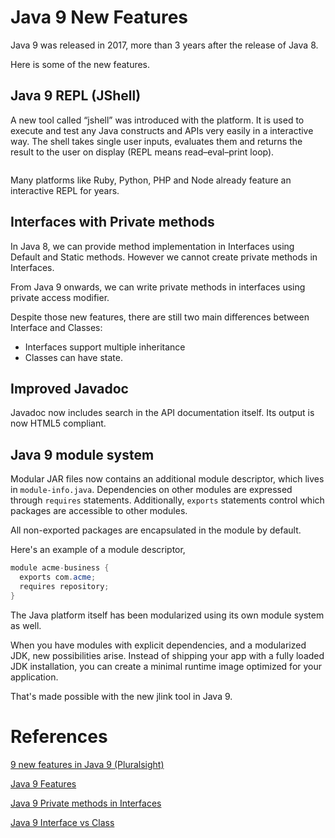 # Java 9 New Features

Java 9 was released in 2017, more than 3 years after the release of Java 8. 

Here is some of the new features.

## Java 9 REPL (JShell)

A new tool called “jshell” was introduced with the platform. It is used to execute and test any Java constructs and APIs very easily in a interactive way. The shell takes single user inputs, evaluates them and returns the result to the user on display (REPL means read–eval–print loop).

<image for jshell>

Many platforms like Ruby, Python, PHP and Node already feature an interactive REPL for years.

## Interfaces with Private methods

In Java 8, we can provide method implementation in Interfaces using Default and Static methods. However we cannot create private methods in Interfaces.

From Java 9 onwards, we can write private methods in interfaces using private access modifier.

Despite those new features, there are still two main differences between Interface and Classes:
- Interfaces support multiple inheritance
- Classes can have state.

## Improved Javadoc

Javadoc now includes search in the API documentation itself. Its output is now HTML5 compliant.

## Java 9 module system

Modular JAR files now contains an additional module descriptor, which lives in `module-info.java`. Dependencies on other modules are expressed through `requires` statements. Additionally, `exports` statements control which packages are accessible to other modules.

All non-exported packages are encapsulated in the module by default.

Here's an example of a module descriptor, 

```java
module acme-business {
  exports com.acme;
  requires repository;
}
```

The Java platform itself has been modularized using its own module system as well.

When you have modules with explicit dependencies, and a modularized JDK, new possibilities arise. Instead of shipping your app with a fully loaded JDK installation, you can create a minimal runtime image optimized for your application.

That's made possible with the new jlink tool in Java 9.

# References

[9 new features in Java 9 (Pluralsight)](https://www.pluralsight.com/blog/software-development/java-9-new-features)

[Java 9 Features](https://www.journaldev.com/13121/java-9-features-with-examples)

[Java 9 Private methods in Interfaces](https://www.journaldev.com/12850/java-9-private-methods-interfaces)

[Java 9 Interface vs Class](https://stackoverflow.com/questions/44298261/java-9-interface-vs-class)